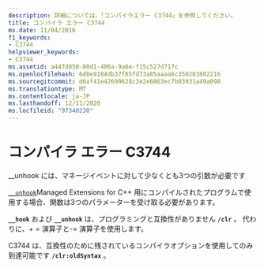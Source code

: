 ```yaml
---
description: 詳細については、「コンパイラエラー C3744」を参照してください。
title: コンパイラ エラー C3744
ms.date: 11/04/2016
f1_keywords:
- C3744
helpviewer_keywords:
- C3744
ms.assetid: a447d050-80d1-406a-9a6e-f15c527d717c
ms.openlocfilehash: 6d8e9184db37f65fd73a85aaaa6c350303802216
ms.sourcegitcommit: d6af41e42699628c3e2e6063ec7b03931a49a098
ms.translationtype: MT
ms.contentlocale: ja-JP
ms.lasthandoff: 12/11/2020
ms.locfileid: "97340230"
---
```

# <a name="compiler-error-c3744"></a>コンパイラ エラー C3744

__unhook には、マネージイベントに対して少なくとも3つの引数が必要です

[`__unhook`](../../cpp/unhook.md)Managed Extensions for C++ 用にコンパイルされたプログラムで使用する場合、関数は3つのパラメーターを受け取る必要があります。

**`__hook`** および **`__unhook`** は、プログラミングと互換性がありません **`/clr`** 。 代わりに、+ = 演算子と-= 演算子を使用します。

C3744 は、互換性のために残されているコンパイラオプションを使用してのみ到達可能です **`/clr:oldSyntax`** 。
